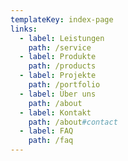 ```yaml
---
templateKey: index-page
links:
  - label: Leistungen
    path: /service
  - label: Produkte
    path: /products
  - label: Projekte
    path: /portfolio
  - label: Über uns
    path: /about
  - label: Kontakt
    path: /about#contact
  - label: FAQ
    path: /faq
---
```

